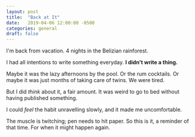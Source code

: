 ```yaml
---
layout: post
title:  "Back at It"
date:   2019-04-06 12:00:00 -0500
categories: general
draft: false
---
```


I'm back from vacation. 4 nights in the Belizian rainforest. 

I had all intentions to write something everyday. **I didn't write a thing.**

Maybe it was the lazy afternoons by the pool. Or the rum cocktails. Or maybe it was just months of taking care of twins. We were tired.

But I did _think_ about it, a fair amount. It was weird to go to bed without having published something. 

I could _feel_ the habit unravelling slowly, and it made me uncomfortable. 

The muscle is twitching; pen needs to hit paper. So this is it, a reminder of that time. For when it might happen again.